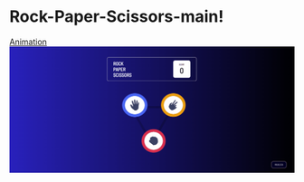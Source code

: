 # Rock-Paper-Scissors-main!
[Animation](https://user-images.githubusercontent.com/99733472/193577972-de6a1d43-e085-41e9-b3e9-712432e34fa8.gif)
![Rock-Paper-Scissors](Animation.gif)
